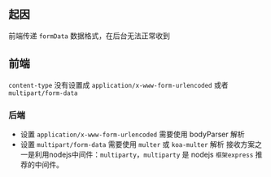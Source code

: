 ## 起因

前端传递 `formData` 数据格式，在后台无法正常收到

## 前端

`content-type` 没有设置成 `application/x-www-form-urlencoded` 或者 `multipart/form-data` 

### 后端

- 设置 `application/x-www-form-urlencoded` 需要使用 bodyParser 解析
- 设置 `multipart/form-data` 需要使用 `multer` 或 `koa-multer` 解析
	接收方案之一是利用nodejs中间件：`multiparty`，`multiparty` 是 nodejs `框架express` 推荐的中间件。

